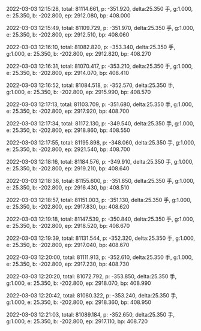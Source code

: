 2022-03-03 12:15:28, total: 81114.661, p: -351.920, delta:25.350 手, g:1.000, e: 25.350, b: -202.800, ep: 2912.080, bp: 408.000

2022-03-03 12:15:49, total: 81109.729, p: -351.970, delta:25.350 手, g:1.000, e: 25.350, b: -202.800, ep: 2912.510, bp: 408.060

2022-03-03 12:16:10, total: 81082.820, p: -353.340, delta:25.350 手, g:1.000, e: 25.350, b: -202.800, ep: 2912.820, bp: 408.270

2022-03-03 12:16:31, total: 81070.417, p: -353.210, delta:25.350 手, g:1.000, e: 25.350, b: -202.800, ep: 2914.070, bp: 408.410

2022-03-03 12:16:52, total: 81084.518, p: -352.570, delta:25.350 手, g:1.000, e: 25.350, b: -202.800, ep: 2915.990, bp: 408.570

2022-03-03 12:17:13, total: 81103.709, p: -351.680, delta:25.350 手, g:1.000, e: 25.350, b: -202.800, ep: 2917.920, bp: 408.700

2022-03-03 12:17:34, total: 81172.130, p: -349.540, delta:25.350 手, g:1.000, e: 25.350, b: -202.800, ep: 2918.860, bp: 408.550

2022-03-03 12:17:55, total: 81195.898, p: -348.060, delta:25.350 手, g:1.000, e: 25.350, b: -202.800, ep: 2921.540, bp: 408.700

2022-03-03 12:18:16, total: 81184.576, p: -349.910, delta:25.350 手, g:1.000, e: 25.350, b: -202.800, ep: 2919.210, bp: 408.640

2022-03-03 12:18:36, total: 81155.600, p: -351.650, delta:25.350 手, g:1.000, e: 25.350, b: -202.800, ep: 2916.430, bp: 408.510

2022-03-03 12:18:57, total: 81151.003, p: -351.130, delta:25.350 手, g:1.000, e: 25.350, b: -202.800, ep: 2917.830, bp: 408.620

2022-03-03 12:19:18, total: 81147.539, p: -350.840, delta:25.350 手, g:1.000, e: 25.350, b: -202.800, ep: 2918.520, bp: 408.670

2022-03-03 12:19:39, total: 81131.544, p: -352.320, delta:25.350 手, g:1.000, e: 25.350, b: -202.800, ep: 2917.040, bp: 408.670

2022-03-03 12:20:00, total: 81111.913, p: -352.610, delta:25.350 手, g:1.000, e: 25.350, b: -202.800, ep: 2917.230, bp: 408.730

2022-03-03 12:20:20, total: 81072.792, p: -353.850, delta:25.350 手, g:1.000, e: 25.350, b: -202.800, ep: 2918.070, bp: 408.990

2022-03-03 12:20:42, total: 81080.322, p: -353.240, delta:25.350 手, g:1.000, e: 25.350, b: -202.800, ep: 2918.360, bp: 408.950

2022-03-03 12:21:03, total: 81089.184, p: -352.650, delta:25.350 手, g:1.000, e: 25.350, b: -202.800, ep: 2917.110, bp: 408.720